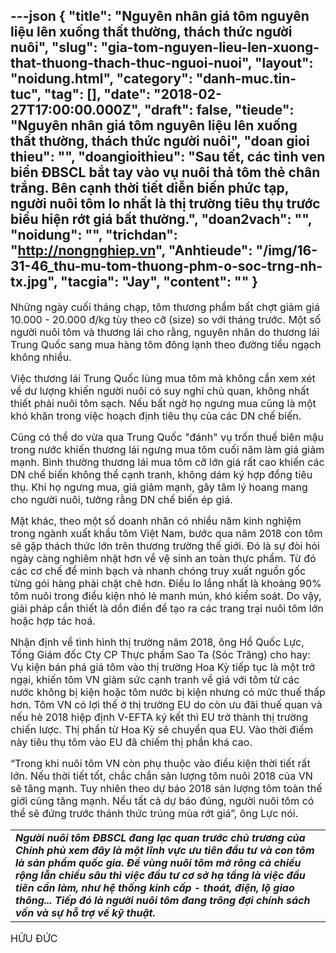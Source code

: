 ---json
{
    "title": "Nguyên nhân giá tôm nguyên liệu lên xuống thất thường, thách thức người nuôi",
    "slug": "gia-tom-nguyen-lieu-len-xuong-that-thuong-thach-thuc-nguoi-nuoi",
    "layout": "noidung.html",
    "category": "danh-muc.tin-tuc",
    "tag": [],
    "date": "2018-02-27T17:00:00.000Z",
    "draft": false,
    "tieude": "Nguyên nhân giá tôm nguyên liệu lên xuống thất thường, thách thức người nuôi",
    "doan gioi thieu": "",
    "doangioithieu": "Sau tết, các tỉnh ven biển ĐBSCL bắt tay vào vụ nuôi thả tôm thẻ chân trắng. Bên cạnh thời tiết diễn biến phức tạp, người nuôi tôm lo nhất là thị trường tiêu thụ trước biểu hiện rớt giá bất thường.",
    "doan2vach": "",
    "noidung": "",
    "trichdan": "http://nongnghiep.vn",
    "Anhtieude": "/img/16-31-46_thu-mu-tom-thuong-phm-o-soc-trng-nh-tx.jpg",
    "tacgia": "Jay",
    "__content__": ""
}
---
<p><span style="font-size:16px">Những ng&agrave;y cuối th&aacute;ng chạp, t&ocirc;m thương phẩm bất chợt giảm gi&aacute; 10.000 - 20.000 đ/kg t&ugrave;y theo cỡ (size) so với th&aacute;ng trước. Một số người nu&ocirc;i t&ocirc;m v&agrave; thương l&aacute;i cho rằng,&nbsp;nguy&ecirc;n nh&acirc;n&nbsp;do thương l&aacute;i Trung Quốc sang mua h&agrave;ng t&ocirc;m đ&ocirc;ng lạnh theo đường tiểu ngạch kh&ocirc;ng nhiều.</span></p>

<p><span style="font-size:16px">Việc thương l&aacute;i Trung Quốc&nbsp;l&ugrave;ng mua t&ocirc;m m&agrave; kh&ocirc;ng cần xem x&eacute;t về dư lượng khiến người nu&ocirc;i c&oacute; suy nghĩ chủ quan, kh&ocirc;ng nhất thiết phải nu&ocirc;i t&ocirc;m sạch. Nếu bất ngờ họ ngưng mua cũng l&agrave; một kh&oacute; khăn trong việc hoạch định ti&ecirc;u thụ của c&aacute;c DN chế biến.</span></p>

<p><span style="font-size:16px">Cũng c&oacute; thể do vừa qua&nbsp;Trung Quốc&nbsp;&quot;đ&aacute;nh&quot;&nbsp;vụ trốn thuế bi&ecirc;n mậu trong nước khiến thương l&aacute;i ngưng mua t&ocirc;m cuối năm&nbsp;l&agrave;m gi&aacute; giảm mạnh. B&igrave;nh thường thương l&aacute;i mua t&ocirc;m cỡ lớn gi&aacute; rất cao khiến c&aacute;c DN chế biến kh&ocirc;ng thể cạnh tranh, kh&ocirc;ng d&aacute;m k&yacute; hợp đồng ti&ecirc;u thụ. Khi họ ngưng mua, gi&aacute; giảm mạnh, g&acirc;y t&acirc;m l&yacute; hoang mang cho người nu&ocirc;i, tưởng rằng DN chế biến &eacute;p gi&aacute;.</span></p>

<p><span style="font-size:16px">Mặt kh&aacute;c, theo một số doanh nh&acirc;n c&oacute; nhiều năm kinh nghiệm trong ng&agrave;nh xuất khẩu t&ocirc;m Việt Nam, bước qua năm 2018 con t&ocirc;m sẽ gặp th&aacute;ch thức lớn tr&ecirc;n thương trường thế giới. Đ&oacute; l&agrave; sự đ&ograve;i hỏi ng&agrave;y c&agrave;ng nghi&ecirc;m nhặt hơn về vệ sinh an to&agrave;n thực phẩm. Từ đ&oacute; c&aacute;c cơ chế để minh bạch v&agrave; nhanh ch&oacute;ng truy xuất nguồn gốc từng g&oacute;i h&agrave;ng phải chặt chẽ hơn. Điều lo lắng nhất l&agrave; khoảng 90% t&ocirc;m nu&ocirc;i trong điều kiện nhỏ lẻ manh m&uacute;n, kh&oacute; kiểm so&aacute;t. Do vậy, giải ph&aacute;p cần thiết l&agrave; dồn điền để tạo ra c&aacute;c trang trại nu&ocirc;i t&ocirc;m lớn hoặc hợp t&aacute;c ho&aacute;.</span></p>

<p><span style="font-size:16px">Nhận định về t&igrave;nh h&igrave;nh thị trường năm 2018, &ocirc;ng Hồ Quốc Lực, Tổng Gi&aacute;m đốc Cty CP Thực phẩm Sao Ta (S&oacute;c Trăng) cho hay: Vụ kiện b&aacute;n ph&aacute; gi&aacute; t&ocirc;m v&agrave;o thị trường Hoa Kỳ tiếp tục l&agrave; một trở ngại, khiến t&ocirc;m VN giảm sức cạnh tranh về gi&aacute; với t&ocirc;m từ c&aacute;c nước kh&ocirc;ng bị kiện hoặc t&ocirc;m nước bị kiện nhưng c&oacute; mức thuế thấp hơn. T&ocirc;m VN c&oacute; lợi thế ở thị trường EU do c&ograve;n ưu đ&atilde;i thuế quan v&agrave; nếu h&egrave; 2018 hiệp định V-EFTA k&yacute; kết th&igrave; EU trở th&agrave;nh thị trường chiến lược. Thị phần từ Hoa Kỳ sẽ chuyển qua EU. V&agrave;o thời điểm n&agrave;y ti&ecirc;u&nbsp;thụ t&ocirc;m v&agrave;o EU đ&atilde; chiếm thị phần kh&aacute; cao.</span></p>

<p><span style="font-size:16px">&ldquo;Trong khi nu&ocirc;i t&ocirc;m VN c&ograve;n phụ thuộc v&agrave;o điều kiện thời tiết rất lớn. Nếu thời tiết tốt, chắc chắn sản lượng t&ocirc;m nu&ocirc;i 2018 của VN sẽ tăng mạnh. Tuy nhi&ecirc;n theo dự b&aacute;o 2018 sản lượng t&ocirc;m to&agrave;n thế giới cũng tăng mạnh. Nếu tất cả dự b&aacute;o đ&uacute;ng, người nu&ocirc;i t&ocirc;m c&oacute; thể sẽ đứng trước th&aacute;nh thức tr&uacute;ng m&ugrave;a rớt gi&aacute;&rdquo;, &ocirc;ng Lực n&oacute;i.</span></p>

<table align="center" cellpadding="10" cellspacing="10">
	<tbody>
		<tr>
			<td><span style="font-size:16px"><strong><em>Người&nbsp;nu&ocirc;i t&ocirc;m ĐBSCL đang lạc quan trước chủ trương của Ch&iacute;nh phủ xem đ&acirc;y l&agrave; một lĩnh vực ưu ti&ecirc;n đầu tư v&agrave; con t&ocirc;m l&agrave; sản phẩm quốc gia. Để v&ugrave;ng nu&ocirc;i t&ocirc;m mở r&ocirc;ng cả chiều rộng lẫn chiều s&acirc;u th&igrave; việc đầu tư cơ sở hạ tầng l&agrave;&nbsp;việc đầu ti&ecirc;n cần l&agrave;m, như hệ thống kinh cấp - tho&aacute;t, điện, lộ giao th&ocirc;ng... Tiếp đ&oacute; l&agrave; người nu&ocirc;i t&ocirc;m đang tr&ocirc;ng đợi ch&iacute;nh s&aacute;ch vốn v&agrave; sự hỗ trợ về kỹ thuật.</em></strong></span></td>
		</tr>
	</tbody>
</table>

<p><span style="font-size:16px">HỮU ĐỨC</span></p>
